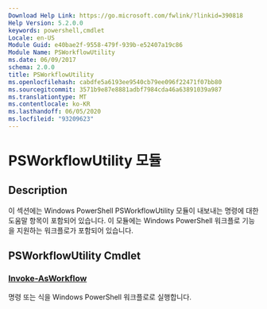 ```yaml
---
Download Help Link: https://go.microsoft.com/fwlink/?linkid=390818
Help Version: 5.2.0.0
keywords: powershell,cmdlet
Locale: en-US
Module Guid: e40bae2f-9558-479f-939b-e52407a19c86
Module Name: PSWorkflowUtility
ms.date: 06/09/2017
schema: 2.0.0
title: PSWorkflowUtility
ms.openlocfilehash: cabdfe5a6193ee9540cb79ee096f22471f07bb80
ms.sourcegitcommit: 3571b9e87e8881adbf7984cda46a63891039a987
ms.translationtype: MT
ms.contentlocale: ko-KR
ms.lasthandoff: 06/05/2020
ms.locfileid: "93209623"
---
```

# PSWorkflowUtility 모듈

## Description

이 섹션에는 Windows PowerShell PSWorkflowUtility 모듈이 내보내는 명령에 대한 도움말 항목이 포함되어 있습니다. 이 모듈에는 Windows PowerShell 워크플로 기능을 지원하는 워크플로가 포함되어 있습니다.

## PSWorkflowUtility Cmdlet

### [Invoke-AsWorkflow](Invoke-AsWorkflow.md)
명령 또는 식을 Windows PowerShell 워크플로로 실행합니다.
